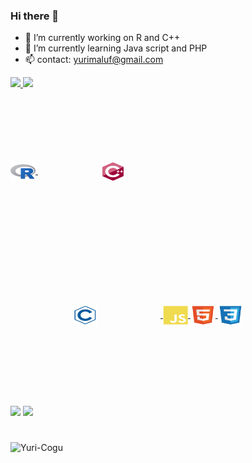### Hi there 👋
- 🔭 I’m currently working on R and C++
- 🌱 I’m currently learning Java script and PHP
- 📫 contact: yurimaluf@gmail.com 

<div>
  <a href="https://github.com/yurimaluf">
  <img height="170em" style src="https://github-readme-stats.vercel.app/api?username=yurimaluf&show_icons=true&theme=default&include_all_commits=true&count_private=true"/>
  <img height="170em" src="https://github-readme-stats.vercel.app/api/top-langs/?username=yurimaluf&layout=compact&langs_count=7&theme=default"/>
</div>

<div style="display: inline_block"><br>
  <img align="center" alt="Yuri-R" height="30" width="40" src="https://github.com/devicons/devicon/blob/master/icons/r/r-original.svg">
  <img align="center" alt="Yuri-C++" style="fill: #4691f6; padding: 100px" height="30" width="40" src="https://github.com/devicons/devicon/blob/master/icons/cplusplus/cplusplus-original.svg">
  <img align="center" alt="Yuri-C" style="fill: black; padding: 100px"  height="30" width="40" src="https://github.com/devicons/devicon/blob/master/icons/c/c-line.svg">
  <img align="center" alt="Yuri-Js" height="30" width="40" src="https://raw.githubusercontent.com/devicons/devicon/master/icons/javascript/javascript-plain.svg">
  <img align="center" alt="Rafa-HTML" height="30" width="40" src="https://raw.githubusercontent.com/devicons/devicon/master/icons/html5/html5-original.svg">
  <img align="center" alt="Rafa-CSS" height="30" width="40" src="https://raw.githubusercontent.com/devicons/devicon/master/icons/css3/css3-original.svg">
</div>

##

<div> 
  <a href = "mailto:yurimaluf@gmail.com"><img src="https://img.shields.io/badge/Gmail-D14836?style=for-the-badge&logo=gmail&logoColor=white" target="_blank"></a>
  <a href = "https://twitter/yurimaluf"><img src="https://img.shields.io/badge/Twitter-1DA1F2?style=for-the-badge&logo=twitter&logoColor=white" target="_blank"></a>
</div>

#

<div> 
  <img align="left" alt="Yuri-Cogu" top="100px" height="200" src="https://miro.medium.com/max/2400/1*9S3JhMtLGiacpNpziWGN1A.gif">
</div>
